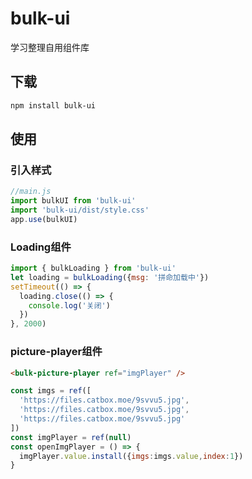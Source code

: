 # bulk-ui

学习整理自用组件库

## 下载

```sh
npm install bulk-ui
```

## 使用

### 引入样式
```javascript
//main.js
import bulkUI from 'bulk-ui'
import 'bulk-ui/dist/style.css'
app.use(bulkUI)
```

### Loading组件
```javascript
import { bulkLoading } from 'bulk-ui'
let loading = bulkLoading({msg: '拼命加载中'})
setTimeout(() => {
  loading.close(() => {
    console.log('关闭')
  })
}, 2000)
```

### picture-player组件
```html
<bulk-picture-player ref="imgPlayer" />
```
```javascript
const imgs = ref([
  'https://files.catbox.moe/9svvu5.jpg', 
  'https://files.catbox.moe/9svvu5.jpg', 
  'https://files.catbox.moe/9svvu5.jpg' 
])
const imgPlayer = ref(null)
const openImgPlayer = () => {
  imgPlayer.value.install({imgs:imgs.value,index:1})
}
```
